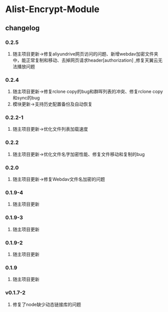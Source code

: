 # Alist-Encrypt-Module

## changelog


### 0.2.5
1. 随主项目更新->修复aliyundrive网页访问的问题、新增webdav加密文件夹中，能正常复制和移动、去掉网页请求header[authorization] ,修复天翼云无法播放问题

### 0.2.4
1. 随主项目更新->修复rclone copy的bug和群晖列表的冲突、修复rclone copy和sync的bug
2. 模块更新->支持历史配置备份及自动恢复

### 0.2.2-1
1. 随主项目更新->优化文件列表加载速度

### 0.2.2
1. 随主项目更新->优化文件名字加密性能、修复文件移动和复制的bug

### 0.2.0
1. 随主项目更新->修复Webdav文件名加密的问题

### 0.1.9-4
1. 随主项目更新

### 0.1.9-3
1. 随主项目更新

### 0.1.9-2
1. 随主项目更新

### 0.1.9
1. 随主项目更新

### v0.1.7-2

1. 修复了node缺少动态链接库的问题
